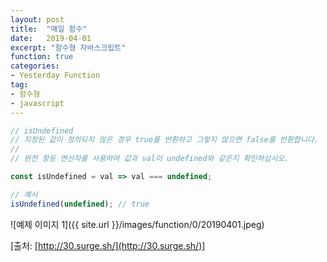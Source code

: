 ```yaml
---
layout: post
title:  "매일 함수"
date:   2019-04-01
excerpt: "함수형 자바스크립트"
function: true
categories:
- Yesterday Function
tag:
- 함수형
- javascript
---
```


```javascript
// isUndefined
// 지정된 값이 정의되지 않은 경우 true를 반환하고 그렇지 않으면 false를 반환합니다.
//
// 완전 항등 연산자를 사용하여 값과 val이 undefined와 같은지 확인하십시오.

const isUndefined = val => val === undefined;

// 예시
isUndefined(undefined); // true
```

![예제 이미지 1]({{ site.url }}/images/function/0/20190401.jpeg)

[출처: [http://30.surge.sh/](http://30.surge.sh/)]
